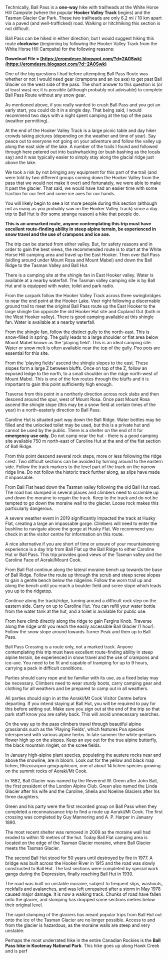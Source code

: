 
 
Technically, Ball Pass is a **one-way** hike with trailheads at the White Horse Hill Campsite (where the popular **Hooker Valley Track** begins) and the Tasman Glacier Car Park. These two trailheads are only 6.2 mi / 10 km apart via a paved (and well-trafficked) road. Walking or hitchhiking this section is not difficult.
 
Ball Pass can be hiked in either direction, but I would suggest hiking this route **clockwise** (beginning by following the Hooker Valley Track from the White Horse Hill Campsite) for the following reasons:
 
**Download File » [https://eromdesre.blogspot.com/?d=2A0Swk](https://eromdesre.blogspot.com/?d=2A0Swk)**


 
One of the big questions I had before attempting Ball Pass Route was whether or not I would need gear (crampons and an ice axe) to get past Ball Glacier on the west side of the pass. The short answer to this question is (or at least was) no; it is possible (although probably not advisable) to complete Ball Pass Route without any snow gear.
 
As mentioned above, if you really wanted to crush Ball Pass and you got an early start, you could do it in a single day. That being said, I would recommend two days with a night spent camping at the top of the pass (weather permitting).
 
At the end of the Hooker Valley Track is a large picnic table and day hiker crowds taking pictures (depending on the weather and time of year). Say peace out to everyone not going on your adventure and follow the valley up along the east side of the lake. A number of the trails I found and followed through here petered out into bushwhacking (or bush bashing as the locals say) and it was typically easier to simply stay along the glacial ridge just above the lake.
 
We took a risk by not bringing any equipment for this part of the trail (and were told by two different groups coming down the Hooker Valley from the pass that we would not make it over) and fortunately, we were able to make it past the glacier. That said, we would have had an easier time with some traction for our feet and some ice axes for our hands.
 
You will likely begin to see a lot more people during this section (although not as many as you probably saw on the Hooker Valley Track) since a day trip to Ball Hut is (for some strange reason) a hike that people do.
 
**This is an unmarked route, anyone contemplating this trip must have excellent route-finding ability in steep alpine terrain, be experienced in snow travel and the use of crampons and ice axe.**
 
The trip can be started from either valley. But, for safety reasons and in order to gain the best views, the recommended route is to start at the White Horse Hill camping area and travel up the East Hooker. Then over Ball Pass (sidling around under Mount Rosa and Mount Mabel) and down the Ball Ridge to the Tasman Valley and Ball Hut.

There is a camping site at the shingle fan in East Hooker valley. Water is available at a nearby waterfall. The Tasman valley camping site is by Ball Hut and is equipped with water, toilet and park radio.
 
From the carpark follow the Hooker Valley Track across three swingbridges to near the end point at the Hooker Lake. Veer right following a discernable ground trail to meet the original Ball Pass route up the East Hooker to the large shingle fan opposite the old Hooker Hut site and Copland Gut (both in the West Hooker valley). There is good camping available at this shingle fan. Water is available at a nearby waterfall.
 
From the shingle fan, follow the distinct gully to the north-east. This is snow-filled in spring. The gully leads to a large shoulder or flat area below Mount Mabel known as the 'playing field'. This is an ideal camping site. Water or snow melt is often available near the top of the gully. Poo pots are essential for this site.
 
From the 'playing fields' ascend the shingle slopes to the east. These slopes form a large Z between bluffs. Once on top of the Z, follow an exposed ledge to the north, to a small shoulder on the ridge north-west of Mount Mabel. This is one of the few routes through the bluffs and it is important to gain this point sufficiently high enough.
 
Traverse from this point in a northerly direction across rock slabs and then descend around the spur, west of Mount Rosa. Once past Mount Rosa ascend the shingle slope (this may be a snow field at certain times of the year) in a north-easterly direction to Ball Pass.
 
Caroline Hut is situated part way down the Ball Ridge. Water bottles may be filled and the unlocked toilet may be used, but this is a private hut and cannot be used by the public. There is a shelter on the end of it for **emergency use only**. Do not camp near the hut - there is a good camping site available 750 m north-east of Caroline Hut at the end of the flat section of Ball Ridge.
 
From this point descend several rock steps, more or less following the ridge crest. Two difficult sections can be avoided by turning around to the eastern side. Follow the track markers to the level part of the track on the narrow ridge line. Do not follow the historic track further along, as slips have made it impassable.
 
From Ball Flat head down the Tasman valley following the old Ball Hut road. The road has slumped in several places and climbers need to scramble up and down the moraine to regain the track. Keep to the track and do not be tempted to go down the moraine wall to the glacier. Loose rock makes this particularly dangerous.
 
A severe weather event in 2019 significantly impacted the track at Husky Flat, creating a large an impassable gorge. Climbers will need to enter the bushline to navigate above the gorge at Husky Flat. We recommend you check in at the visitor centre for information on this route.
 
A nice alternative if you are short of time or unsure of your mountaineering experience is a day trip from Ball Flat up the Ball Ridge to either Caroline Hut or Ball Pass. This trip provides good views of the Tasman valley and the Caroline Face of Aoraki/Mount Cook.
 
From Ball Flat continue along the lateral moraine bench up towards the base of Ball Ridge. Follow the route up through the scrub and steep scree slopes to gain a gentle bench below the ridgeline. Follow the worn trail up and along the bench until you reach a boulder field and scree slope which leads you up to the ridgetop.
 
Continue along the track/ridge, turning around a difficult rock step on the eastern side. Carry on up to Caroline Hut. You can refill your water bottle from the water tank at the hut, and a toilet is available for public use.
 
From here climb directly along the ridge to gain Fergins Knob. Traverse along the ridge until you reach the easily accessible Ball Glacier (1 hour). Follow the snow slope around towards Turner Peak and then up to Ball Pass.
 
Ball Pass Crossing is a route only, not a marked track. Anyone contemplating this trip must have excellent route-finding ability in steep alpine terrain, be experienced in snow travel and the use of crampons and ice-axe. You need to be fit and capable of tramping for up to 9 hours, carrying a pack in difficult conditions.
 
Parties should carry rope and be familiar with its use, as a fixed belay may be necessary. Climbers need to wear sturdy boots, carry camping gear and clothing for all weathers and be prepared to camp out in all weathers.
 
All parties should sign in at the Aoraki/Mt Cook Visitor Centre before departing. If you intend staying at Ball Hut, you will be required to pay for this before setting out. Make sure you sign out at the end of the trip so that park staff know you are safely back. This will avoid unnecessary searches.
 
On the way up to the pass climbers travel through beautiful alpine grasslands such as the 'Playing Fields', which features Poa species interspersed with various alpine herbs. In late summer the white gentians flower high up on the slopes. Keep an eye out for the true alpine butterfly, the black mountain ringlet, on the scree fields.
 
In January high-alpine plant species, populating the austere rocks near and above the snowline, are in bloom. Look out for the yellow and black map lichen, Rhizocarpon geographicum, one of about 14 lichen species growing on the summit rocks of Aoraki/Mt Cook.
 
In 1882, Ball Glacier was named by the Reverend W. Green after John Ball, the first president of the London Alpine Club. Green also named the Linda Glacier after his wife and the Caroline, Sheila and Noeline Glaciers after his three daughters.
 
Green and his party were the first recorded group on Ball Pass when they completed a reconnaissance trip to find a route up Aoraki/Mt Cook. The first crossing was completed by Guy Mannering and A. P. Harper in January 1890.
 
The most recent shelter was removed in 2009 as the moraine wall had eroded to within 10 metres of the hut. Today Ball Flat camping area is located on the edge of the Tasman Glacier moraine, where Ball Glacier meets the Tasman Glacier.
 
The second Ball Hut stood for 50 years until destroyed by fire in 1977. A bridge was built across the Hooker River in 1915 and the road was slowly constructed to Ball Hut. The last sections were completed by special work gangs during the Depression, finally reaching Ball Hut in 1930.
 
The road was built on unstable moraine, subject to frequent slips, washouts, rockfalls and avalanches, and was left unrepaired after a storm in May 1978 caused major damage. It is now a walking track. Chunks of road have fallen onto the glacier, and slumping has dropped some sections metres below their original level.
 
The rapid slumping of the glaciers has meant popular trips from Ball Hut out onto the ice of the Tasman Glacier are no longer possible. Access to and from the glacier is hazardous, as the moraine walls are steep and very unstable.
 
Perhaps the most underrated hike in the entire Canadian Rockies is the **Ball Pass hike in Kootenay National Park**. This hike goes up along Hawk Creek and is perf